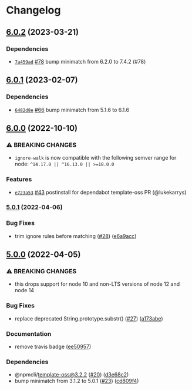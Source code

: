 # Changelog

## [6.0.2](https://github.com/npm/ignore-walk/compare/v6.0.1...v6.0.2) (2023-03-21)

### Dependencies

* [`7a459ad`](https://github.com/npm/ignore-walk/commit/7a459ad3596d488f7fcf48bbbd0fff4af2a6f940) [#78](https://github.com/npm/ignore-walk/pull/78) bump minimatch from 6.2.0 to 7.4.2 (#78)

## [6.0.1](https://github.com/npm/ignore-walk/compare/v6.0.0...v6.0.1) (2023-02-07)

### Dependencies

* [`6482d8e`](https://github.com/npm/ignore-walk/commit/6482d8eacb9cc986908fa85c9896490bba1c50c9) [#66](https://github.com/npm/ignore-walk/pull/66) bump minimatch from 5.1.6 to 6.1.6

## [6.0.0](https://github.com/npm/ignore-walk/compare/v5.0.1...v6.0.0) (2022-10-10)

### ⚠️ BREAKING CHANGES

* `ignore-walk` is now compatible with the following semver range for node: `^14.17.0 || ^16.13.0 || >=18.0.0`

### Features

* [`e723a53`](https://github.com/npm/ignore-walk/commit/e723a53bbd283f86fff819089db81fbe549662a5) [#43](https://github.com/npm/ignore-walk/pull/43) postinstall for dependabot template-oss PR (@lukekarrys)

### [5.0.1](https://github.com/npm/ignore-walk/compare/v5.0.0...v5.0.1) (2022-04-06)


### Bug Fixes

* trim ignore rules before matching ([#28](https://github.com/npm/ignore-walk/issues/28)) ([e6a9acc](https://github.com/npm/ignore-walk/commit/e6a9acceeeab3df0eb13d02f1c0f8dd69f8492c2))

## [5.0.0](https://github.com/npm/ignore-walk/compare/v4.0.1...v5.0.0) (2022-04-05)


### ⚠ BREAKING CHANGES

* this drops support for node 10 and non-LTS versions of node 12 and node 14

### Bug Fixes

* replace deprecated String.prototype.substr() ([#27](https://github.com/npm/ignore-walk/issues/27)) ([a173abe](https://github.com/npm/ignore-walk/commit/a173abe3a15705d30794d5dbaffbb39916858fc8))


### Documentation

* remove travis badge ([ee50957](https://github.com/npm/ignore-walk/commit/ee5095746282dd059cd9a7c3a71e4b8ab975300e))


### Dependencies

* @npmcli/template-oss@3.2.2 ([#20](https://github.com/npm/ignore-walk/issues/20)) ([d3e68c2](https://github.com/npm/ignore-walk/commit/d3e68c2a30c415fa154cf1d95e0f7760cdb4a7d2))
* bump minimatch from 3.1.2 to 5.0.1 ([#23](https://github.com/npm/ignore-walk/issues/23)) ([cd809f4](https://github.com/npm/ignore-walk/commit/cd809f4a76e7366ba5fa5a72572e3b25ac8ec9aa))
